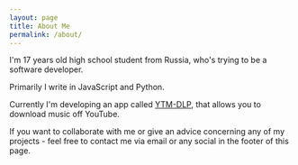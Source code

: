 ```yaml
---
layout: page
title: About Me
permalink: /about/
---
```


I'm 17 years old high school student from Russia, 
who's trying to be a software developer.

Primarily I write in JavaScript and Python.

Currently I'm developing an app called [YTM-DLP](https://github.com/RENOMIZER/ytm-dlp-gui),
that allows you to download music off YouTube.

If you want to collaborate with me or give an advice
concerning any of my projects - feel free to contact me
via email or any social in the footer of this page.